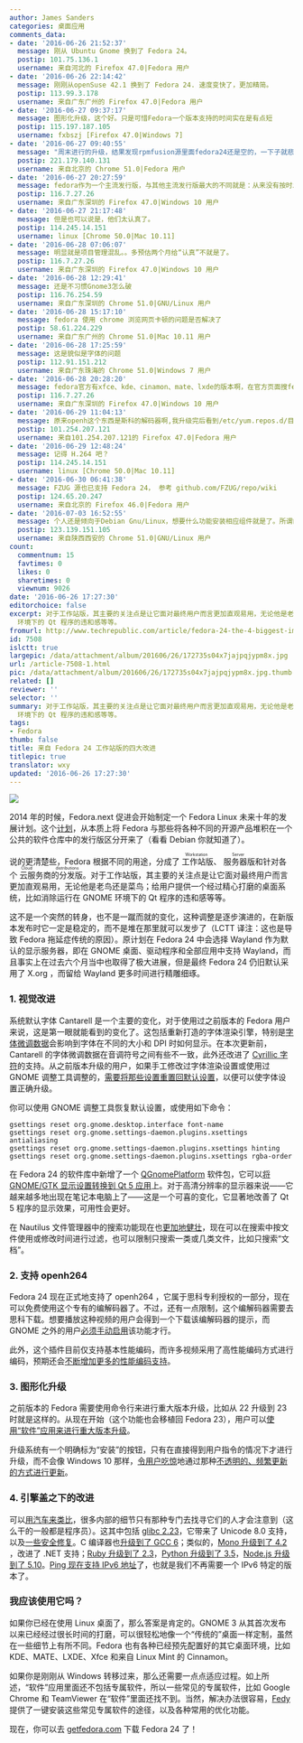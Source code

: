 ```yaml
---
author: James Sanders
categories: 桌面应用
comments_data:
- date: '2016-06-26 21:52:37'
  message: 刚从 Ubuntu Gnome 换到了 Fedora 24。
  postip: 101.75.136.1
  username: 来自河北的 Firefox 47.0|Fedora 用户
- date: '2016-06-26 22:14:42'
  message: 刚刚从openSuse 42.1 换到了 Fedora 24. 速度变快了，更加精简。
  postip: 113.99.3.178
  username: 来自广东广州的 Firefox 47.0|Fedora 用户
- date: '2016-06-27 09:37:17'
  message: 图形化升级，这个好。只是可惜Fedora一个版本支持的时间实在是有点短
  postip: 115.197.187.105
  username: fxbszj [Firefox 47.0|Windows 7]
- date: '2016-06-27 09:40:55'
  message: "周末进行的升级，结果发现rpmfusion源里面fedora24还是空的，一下子就悲剧了，等了两天才有包；<br />\r\n不过是感觉比23要快一些"
  postip: 221.179.140.131
  username: 来自北京的 Chrome 51.0|Fedora 用户
- date: '2016-06-27 20:27:59'
  message: fedora作为一个主流发行版，与其他主流发行版最大的不同就是：从来没有按时发布过！
  postip: 116.7.27.26
  username: 来自广东深圳的 Firefox 47.0|Windows 10 用户
- date: '2016-06-27 21:17:48'
  message: 但是也可以说是，他们太认真了。
  postip: 114.245.14.151
  username: linux [Chrome 50.0|Mac 10.11]
- date: '2016-06-28 07:06:07'
  message: 明显就是项目管理混乱。。多预估两个月给“认真”不就是了。
  postip: 116.7.27.26
  username: 来自广东深圳的 Firefox 47.0|Windows 10 用户
- date: '2016-06-28 12:29:41'
  message: 还是不习惯Gnome3怎么破
  postip: 116.76.254.59
  username: 来自广东深圳的 Chrome 51.0|GNU/Linux 用户
- date: '2016-06-28 15:17:10'
  message: fedora 使用 chrome 浏览网页卡顿的问题是否解决了
  postip: 58.61.224.229
  username: 来自广东广州的 Chrome 51.0|Mac 10.11 用户
- date: '2016-06-28 17:25:59'
  message: 这是貌似是字体的问题
  postip: 112.91.151.212
  username: 来自广东珠海的 Chrome 51.0|Windows 7 用户
- date: '2016-06-28 20:28:20'
  message: fedora官方有xfce、kde、cinamon、mate、lxde的版本啊，在官方页面搜fedora定制版
  postip: 116.7.27.26
  username: 来自广东深圳的 Firefox 47.0|Windows 10 用户
- date: '2016-06-29 11:04:13'
  message: 原来openh这个东西是斯科的解码器啊,我升级完后看到/etc/yum.repos.d/目录下的 openh这个目录还困惑呢.
  postip: 101.254.207.121
  username: 来自101.254.207.121的 Firefox 47.0|Fedora 用户
- date: '2016-06-29 12:48:24'
  message: 记得 H.264 吧？
  postip: 114.245.14.151
  username: linux [Chrome 50.0|Mac 10.11]
- date: '2016-06-30 06:41:38'
  message: FZUG 源也已支持 Fedora 24， 参考 github.com/FZUG/repo/wiki
  postip: 124.65.20.247
  username: 来自北京的 Firefox 46.0|Fedora 用户
- date: '2016-07-03 16:52:55'
  message: 个人还是倾向于Debian Gnu/Linux，想要什么功能安装相应组件就是了。所谓的服务器桌面也是个噱头，哪有那么严格的区分。用起来才是最好的！！！
  postip: 123.139.151.105
  username: 来自陕西西安的 Chrome 51.0|GNU/Linux 用户
count:
  commentnum: 15
  favtimes: 0
  likes: 0
  sharetimes: 0
  viewnum: 9026
date: '2016-06-26 17:27:30'
editorchoice: false
excerpt: 对于工作站版，其主要的关注点是让它面对最终用户而言更加直观易用，无论他是老鸟还是菜鸟；给用户提供一个经过精心打磨的桌面系统，比如消除运行在 GNOME
  环境下的 Qt 程序的违和感等等。
fromurl: http://www.techrepublic.com/article/fedora-24-the-4-biggest-improvements-from-the-latest-workstation-release
id: 7508
islctt: true
largepic: /data/attachment/album/201606/26/172735s04x7jajpqjypm8x.jpg
url: /article-7508-1.html
pic: /data/attachment/album/201606/26/172735s04x7jajpqjypm8x.jpg.thumb.jpg
related: []
reviewer: ''
selector: ''
summary: 对于工作站版，其主要的关注点是让它面对最终用户而言更加直观易用，无论他是老鸟还是菜鸟；给用户提供一个经过精心打磨的桌面系统，比如消除运行在 GNOME
  环境下的 Qt 程序的违和感等等。
tags:
- Fedora
thumb: false
title: 来自 Fedora 24 工作站版的四大改进
titlepic: true
translator: wxy
updated: '2016-06-26 17:27:30'
---
```


![](/data/attachment/album/201606/26/172735s04x7jajpqjypm8x.jpg) 


2014 年的时候，Fedora.next 促进会开始制定一个 Fedora Linux 未来十年的发展计划。这个[计划](https://fedoramagazine.org/fedora-present-and-future-a-fedora-next-2014-update-part-i-why/)，从本质上将 Fedora 与那些将各种不同的开源产品堆积在一个公共的软件仓库中的发行版区分开来了（看看 Debian 你就知道了）。


说的更清楚些，Fedora 根据不同的用途，分成了<ruby> 工作站版 <rp>  （ </rp> <rt>  Workstation </rt> <rp>  ） </rp></ruby>、<ruby> 服务器版 <rp>  （ </rp> <rt>  Server </rt> <rp>  ） </rp></ruby>和针对各个<ruby> 云服务商的分发版 <rp>  （ </rp> <rt>  Cloud distributions </rt> <rp>  ） </rp></ruby>。对于工作站版，其主要的关注点是让它面对最终用户而言更加直观易用，无论他是老鸟还是菜鸟；给用户提供一个经过精心打磨的桌面系统，比如消除运行在 GNOME 环境下的 Qt 程序的违和感等等。 


这不是一个突然的转身，也不是一蹴而就的变化，这种调整是逐步演进的，在新版本发布时它一定是稳定的，而不是堆在那里就可以发步了（LCTT 译注：这也是导致 Fedora 拖延症传统的原因）。原计划在 Fedora 24 中会选择 Wayland 作为默认的显示服务器，即在 GNOME 桌面、驱动程序和全部应用中支持 Wayland，而且事实上在过去六个月当中也取得了极大进展，但是最终 Fedora 24 仍旧默认采用了 X.org ，而留给 Wayland 更多时间进行精雕细琢。


### 1. 视觉改进


系统默认字体 Cantarell 是一个主要的变化，对于使用过之前版本的 Fedora 用户来说，这是第一眼就能看到的变化了。这包括重新打造的字体渲染引擎，特别是[字体微调数据](https://en.wikipedia.org/wiki/Font_hinting)会影响到字体在不同的大小和 DPI 时如何显示。在本次更新前，Cantarell 的字体微调数据在音调符号之间有些不一致，此外还改进了 [Cyrillic 字符](https://en.wikipedia.org/wiki/Cyrillic_script)的支持。从之前版本升级的用户，如果手工修改过字体渲染设置或使用过 GNOME 调整工具调整的，[需要将那些设置重置回默认设置](https://fedoramagazine.org/font-improvements-fedora-24-workstation/)，以便可以使字体设置正确升级。


你可以使用 GNOME 调整工具恢复默认设置，或使用如下命令：



```
gsettings reset org.gnome.desktop.interface font-name
gsettings reset org.gnome.settings-daemon.plugins.xsettings antialiasing
gsettings reset org.gnome.settings-daemon.plugins.xsettings hinting
gsettings reset org.gnome.settings-daemon.plugins.xsettings rgba-order
```

在 Fedora 24 的软件库中新增了一个 [QGnomePlatform](https://github.com/MartinBriza/QGnomePlatform) 软件包，它可以[将 GNOME/GTK 显示设置转换到 Qt 5 应用](https://fedoraproject.org/wiki/Changes/QGnomePlatform)上。对于高清分辨率的显示器来说——它越来越多地出现在笔记本电脑上了——这是一个可喜的变化，它显著地改善了 Qt 5 程序的显示效果，可用性会更好。


在 Nautilus 文件管理器中的搜索功能现在也[更加地健壮](https://csorianognome.wordpress.com/2016/02/08/nautilus-3-20-and-looking-forward/)，现在可以在搜索中按文件使用或修改时间进行过滤，也可以限制只搜索一类或几类文件，比如只搜索“文档”。


### 2. 支持 openh264


Fedora 24 现在正式地支持了 openh264 ，它属于思科专利授权的一部分，现在可以免费使用这个专有的编解码器了。不过，还有一点限制，这个编解码器需要去思科下载。想要播放这种视频的用户会得到一个下载该编解码器的提示，而 GNOME 之外的用户[必须手动启用](https://ausil.us/wordpress/?p=126)该功能才行。


此外，这个插件目前仅支持基本性能编码，而许多视频采用了高性能编码方式进行编码，预期还会[不断增加更多的性能编码支持](https://blogs.gnome.org/uraeus/2016/05/12/h264-in-fedora-workstation/)。


### 3. 图形化升级


之前版本的 Fedora 需要使用命令行来进行重大版本升级，比如从 22 升级到 23 时就是这样的。从现在开始（这个功能也会移植回 Fedora 23），用户可以[使用“软件”应用来进行重大版本升级](https://fedoramagazine.org/fedora-24-feature-graphical-upgrades/)。


升级系统有一个明确标为“安装”的按钮，只有在直接得到用户指令的情况下才进行升级，而不会像 Windows 10 那样，[令用户吃惊](https://www.theguardian.com/technology/2016/may/04/windows-10-updates-ruining-pro-gaming-streams)地通过那种[不透明的、频繁更新的方式进行更新](https://fedoramagazine.org/fedora-24-feature-graphical-upgrades/)。


### 4. 引擎盖之下的改进


可以[用汽车来类比](https://en.wikipedia.org/wiki/Car_analogy)，很多内部的细节只有那种专门去找寻它们的人才会注意到（这么干的一般都是程序员）。这其中包括 [glibc 2.23](https://fedoraproject.org/wiki/Changes/GLIBC223)，它带来了 Unicode 8.0 支持，以及[一些安全修复](https://sourceware.org/git/?p=glibc.git;a=blob;f=NEWS;hb=HEAD)。C 编译器也[升级到了 GCC 6](https://gcc.gnu.org/gcc-6/changes.html)；类似的，[Mono 升级到了 4.2](https://fedoraproject.org/wiki/Changes/Mono4.2) ，改进了 .NET 支持；[Ruby 升级到了 2.3](https://fedoraproject.org/wiki/Changes/Ruby_2.3)，[Python 升级到了 3.5](https://fedoraproject.org/wiki/Changes/python3.5)，[Node.js 升级到了 5.10](https://fedoraproject.org/wiki/Changes/NodeJS5x)。[Ping 现在支持 IPv6 地址](https://fedoraproject.org/wiki/Changes/PingIpv6)了，也就是我们不再需要一个 IPv6 特定的版本了。


### 我应该使用它吗？


如果你已经在使用 Linux 桌面了，那么答案是肯定的。GNOME 3 从其首次发布以来已经经过很长时间的打磨，可以很轻松地像一个“传统的”桌面一样定制，虽然在一些细节上有所不同。Fedora 也有各种已经预先配置好的其它桌面环境，比如 KDE、MATE、LXDE、Xfce 和来自 Linux Mint 的 Cinnamon。


如果你是刚刚从 Windows 转移过来，那么还需要一点点适应过程。如上所述，“软件”应用里面还不包括专属软件，所以一些常见的专属软件，比如 Google Chrome 和 TeamViewer 在“软件”里面还找不到。当然，解决办法很容易，[Fedy](http://folkswithhats.org/) 提供了一键安装这些常见专属软件的途径，以及各种常用的优化功能。


现在，你可以去 [getfedora.com](https://getfedora.org/) 下载 Fedora 24 了！